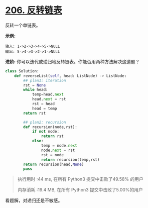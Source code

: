 # [206. 反转链表](https://leetcode-cn.com/problems/reverse-linked-list/)

反转一个单链表。

**示例:**

```
输入: 1->2->3->4->5->NULL
输出: 5->4->3->2->1->NULL
```

**进阶:**
 你可以迭代或递归地反转链表。你能否用两种方法解决这道题？

```python
class Solution:
    def reverseList(self, head: ListNode) -> ListNode:
        ## plan1: iteration
        rst = None
        while head:
            temp=head.next
            head.next = rst
            rst = head
            head = temp
        return rst

        ## plan2: recursion
        def recursion(node,rst):
            if not node:
                return rst
            else:
                temp = node.next
                node.next = rst
                rst = node
                return recursion(temp,rst)
        return recursion(head,None)
        pass
```

> 执行用时 :44 ms, 在所有 Python3 提交中击败了49.58% 的用户
>
> 内存消耗 :19.4 MB, 在所有 Python3 提交中击败了5.00%的用户

看题解，对递归还是不敏感。
